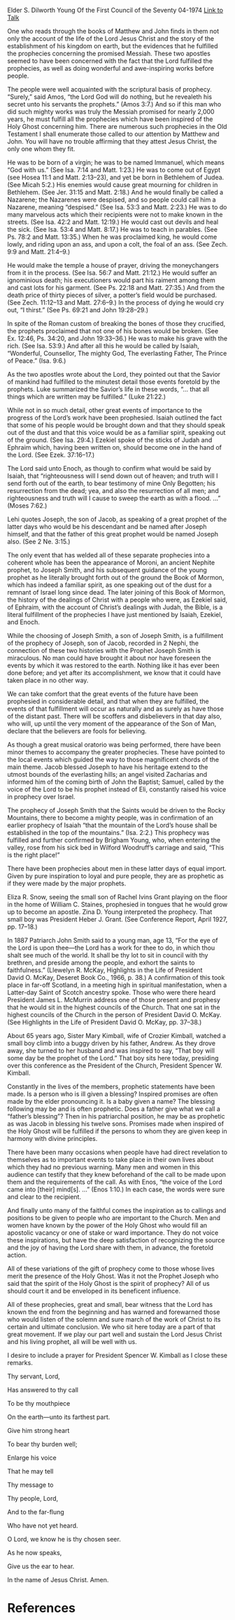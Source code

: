 Elder S. Dilworth Young
Of the First Council of the Seventy
04-1974
[Link to Talk](https://www.churchofjesuschrist.org/study/general-conference/1974/04/that-the-scriptures-might-be-fulfilled?lang=eng)

One who reads through the books of Matthew and John finds in them not only the account of the life of the Lord Jesus Christ and the story of the establishment of his kingdom on earth, but the evidences that he fulfilled the prophecies concerning the promised Messiah. These two apostles seemed to have been concerned with the fact that the Lord fulfilled the prophecies, as well as doing wonderful and awe-inspiring works before people.

The people were well acquainted with the scriptural basis of prophecy. “Surely,” said Amos, “the Lord God will do nothing, but he revealeth his secret unto his servants the prophets.” (Amos 3:7.) And so if this man who did such mighty works was truly the Messiah promised for nearly 2,000 years, he must fulfill all the prophecies which have been inspired of the Holy Ghost concerning him. There are numerous such prophecies in the Old Testament I shall enumerate those called to our attention by Matthew and John. You will have no trouble affirming that they attest Jesus Christ, the only one whom they fit.

He was to be born of a virgin; he was to be named Immanuel, which means “God with us.” (See Isa. 7:14 and Matt. 1:23.) He was to come out of Egypt (see Hosea 11:1 and Matt. 2:13–23), and yet be born in Bethlehem of Judea. (See Micah 5:2.) His enemies would cause great mourning for children in Bethlehem. (See Jer. 31:15 and Matt. 2:18.) And he would finally be called a Nazarene; the Nazarenes were despised, and so people could call him a Nazarene, meaning “despised.” (See Isa. 53:3 and Matt. 2:23.) He was to do many marvelous acts which their recipients were not to make known in the streets. (See Isa. 42:2 and Matt. 12:19.) He would cast out devils and heal the sick. (See Isa. 53:4 and Matt. 8:17.) He was to teach in parables. (See Ps. 78:2 and Matt. 13:35.) When he was proclaimed king, he would come lowly, and riding upon an ass, and upon a colt, the foal of an ass. (See Zech. 9:9 and Matt. 21:4–9.)

He would make the temple a house of prayer, driving the moneychangers from it in the process. (See Isa. 56:7 and Matt. 21:12.) He would suffer an ignominious death; his executioners would part his raiment among them and cast lots for his garment. (See Ps. 22:18 and Matt. 27:35.) And from the death price of thirty pieces of silver, a potter’s field would be purchased. (See Zech. 11:12–13 and Matt. 27:6–9.) In the process of dying he would cry out, “I thirst.” (See Ps. 69:21 and John 19:28–29.)

In spite of the Roman custom of breaking the bones of those they crucified, the prophets proclaimed that not one of his bones would be broken. (See Ex. 12:46, Ps. 34:20, and John 19:33–36.) He was to make his grave with the rich. (See Isa. 53:9.) And after all this he would be called by Isaiah, “Wonderful, Counsellor, The mighty God, The everlasting Father, The Prince of Peace.” (Isa. 9:6.)

As the two apostles wrote about the Lord, they pointed out that the Savior of mankind had fulfilled to the minutest detail those events foretold by the prophets. Luke summarized the Savior’s life in these words, “… that all things which are written may be fulfilled.” (Luke 21:22.)

While not in so much detail, other great events of importance to the progress of the Lord’s work have been prophesied. Isaiah outlined the fact that some of his people would be brought down and that they should speak out of the dust and that this voice would be as a familiar spirit, speaking out of the ground. (See Isa. 29:4.) Ezekiel spoke of the sticks of Judah and Ephraim which, having been written on, should become one in the hand of the Lord. (See Ezek. 37:16–17.)

The Lord said unto Enoch, as though to confirm what would be said by Isaiah, that “righteousness will I send down out of heaven; and truth will I send forth out of the earth, to bear testimony of mine Only Begotten; his resurrection from the dead; yea, and also the resurrection of all men; and righteousness and truth will I cause to sweep the earth as with a flood. …” (Moses 7:62.)

Lehi quotes Joseph, the son of Jacob, as speaking of a great prophet of the latter days who would be his descendant and be named after Joseph himself, and that the father of this great prophet would be named Joseph also. (See 2 Ne. 3:15.)

The only event that has welded all of these separate prophecies into a coherent whole has been the appearance of Moroni, an ancient Nephite prophet, to Joseph Smith, and his subsequent guidance of the young prophet as he literally brought forth out of the ground the Book of Mormon, which has indeed a familiar spirit, as one speaking out of the dust for a remnant of Israel long since dead. The later joining of this Book of Mormon, the history of the dealings of Christ with a people who were, as Ezekiel said, of Ephraim, with the account of Christ’s dealings with Judah, the Bible, is a literal fulfillment of the prophecies I have just mentioned by Isaiah, Ezekiel, and Enoch.

While the choosing of Joseph Smith, a son of Joseph Smith, is a fulfillment of the prophecy of Joseph, son of Jacob, recorded in 2 Nephi, the connection of these two histories with the Prophet Joseph Smith is miraculous. No man could have brought it about nor have foreseen the events by which it was restored to the earth. Nothing like it has ever been done before; and yet after its accomplishment, we know that it could have taken place in no other way.

We can take comfort that the great events of the future have been prophesied in considerable detail, and that when they are fulfilled, the events of that fulfillment will occur as naturally and as surely as have those of the distant past. There will be scoffers and disbelievers in that day also, who will, up until the very moment of the appearance of the Son of Man, declare that the believers are fools for believing.

As though a great musical oratorio was being performed, there have been minor themes to accompany the greater prophecies. These have pointed to the local events which guided the way to those magnificent chords of the main theme. Jacob blessed Joseph to have his heritage extend to the utmost bounds of the everlasting hills; an angel visited Zacharias and informed him of the coming birth of John the Baptist; Samuel, called by the voice of the Lord to be his prophet instead of Eli, constantly raised his voice in prophecy over Israel.

The prophecy of Joseph Smith that the Saints would be driven to the Rocky Mountains, there to become a mighty people, was in confirmation of an earlier prophecy of Isaiah “that the mountain of the Lord’s house shall be established in the top of the mountains.” (Isa. 2:2.) This prophecy was fulfilled and further confirmed by Brigham Young, who, when entering the valley, rose from his sick bed in Wilford Woodruff’s carriage and said, “This is the right place!”

There have been prophecies about men in these latter days of equal import. Given by pure inspiration to loyal and pure people, they are as prophetic as if they were made by the major prophets.

Eliza R. Snow, seeing the small son of Rachel Ivins Grant playing on the floor in the home of William C. Staines, prophesied in tongues that he would grow up to become an apostle. Zina D. Young interpreted the prophecy. That small boy was President Heber J. Grant. (See Conference Report, April 1927, pp. 17–18.)

In 1887 Patriarch John Smith said to a young man, age 13, “For the eye of the Lord is upon thee—the Lord has a work for thee to do, in which thou shalt see much of the world. It shall be thy lot to sit in council with thy brethren, and preside among the people, and exhort the saints to faithfulness.” (Llewelyn R. McKay, Highlights in the Life of President David O. McKay, Deseret Book Co., 1966, p. 38.) A confirmation of this took place in far-off Scotland, in a meeting high in spiritual manifestation, when a Latter-day Saint of Scotch ancestry spoke. Those who were there heard President James L. McMurrin address one of those present and prophesy that he would sit in the highest councils of the Church. That one sat in the highest councils of the Church in the person of President David O. McKay. (See Highlights in the Life of President David O. McKay, pp. 37–38.)

About 65 years ago, Sister Mary Kimball, wife of Crozier Kimball, watched a small boy climb into a buggy driven by his father, Andrew. As they drove away, she turned to her husband and was inspired to say, “That boy will some day be the prophet of the Lord.” That boy sits here today, presiding over this conference as the President of the Church, President Spencer W. Kimball.

Constantly in the lives of the members, prophetic statements have been made. Is a person who is ill given a blessing? Inspired promises are often made by the elder pronouncing it. Is a baby given a name? The blessing following may be and is often prophetic. Does a father give what we call a “father’s blessing”? Then in his patriarchal position, he may be as prophetic as was Jacob in blessing his twelve sons. Promises made when inspired of the Holy Ghost will be fulfilled if the persons to whom they are given keep in harmony with divine principles.

There have been many occasions when people have had direct revelation to themselves as to important events to take place in their own lives about which they had no previous warning. Many men and women in this audience can testify that they knew beforehand of the call to be made upon them and the requirements of the call. As with Enos, “the voice of the Lord came into [their] mind[s]. …” (Enos 1:10.) In each case, the words were sure and clear to the recipient.

And finally unto many of the faithful comes the inspiration as to callings and positions to be given to people who are important to the Church. Men and women have known by the power of the Holy Ghost who would fill an apostolic vacancy or one of stake or ward importance. They do not voice these inspirations, but have the deep satisfaction of recognizing the source and the joy of having the Lord share with them, in advance, the foretold action.

All of these variations of the gift of prophecy come to those whose lives merit the presence of the Holy Ghost. Was it not the Prophet Joseph who said that the spirit of the Holy Ghost is the spirit of prophecy? All of us should court it and be enveloped in its beneficent influence.

All of these prophecies, great and small, bear witness that the Lord has known the end from the beginning and has warned and forewarned those who would listen of the solemn and sure march of the work of Christ to its certain and ultimate conclusion. We who sit here today are a part of that great movement. If we play our part well and sustain the Lord Jesus Christ and his living prophet, all will be well with us.

I desire to include a prayer for President Spencer W. Kimball as I close these remarks.





Thy servant, Lord,

Has answered to thy call

To be thy mouthpiece

On the earth—unto its farthest part.

Give him strong heart

To bear thy burden well;

Enlarge his voice

That he may tell

Thy message to

Thy people, Lord,

And to the far-flung

Who have not yet heard.

O Lord, we know he is thy chosen seer.

As he now speaks,

Give us the ear to hear.





In the name of Jesus Christ. Amen.

# References

